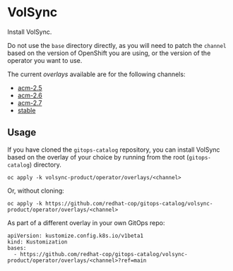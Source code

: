 # VolSync

Install VolSync.

Do not use the `base` directory directly, as you will need to patch the `channel` based on the version of OpenShift you are using, or the version of the operator you want to use.

The current *overlays* available are for the following channels:

* [acm-2.5](operator/overlays/acm-2.5)
* [acm-2.6](operator/overlays/acm-2.6)
* [acm-2.7](operator/overlays/acm-2.7)
* [stable](operator/overlays/stable)

## Usage

If you have cloned the `gitops-catalog` repository, you can install VolSync based on the overlay of your choice by running from the root (`gitops-catalog`) directory.

```
oc apply -k volsync-product/operator/overlays/<channel>
```

Or, without cloning:

```
oc apply -k https://github.com/redhat-cop/gitops-catalog/volsync-product/operator/overlays/<channel>
```

As part of a different overlay in your own GitOps repo:

```
apiVersion: kustomize.config.k8s.io/v1beta1
kind: Kustomization
bases:
  - https://github.com/redhat-cop/gitops-catalog/volsync-product/operator/overlays/<channel>?ref=main
```
